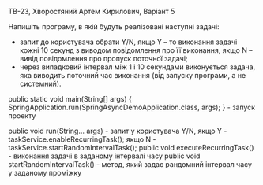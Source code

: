 ТВ-23, Хворостяний Артем Кирилович, Варіант 5

Напишіть програму, в якій будуть реалізовані наступні задачі:
- запит до користувача обрати Y/N, якщо Y – то виконання задачі кожні
10 секунд з виводом повідомлення про її виконання, якщо N – вивід
повідомлення про пропуск поточної задачі;
- через випадковий інтервал між 1 і 10 секундами виконується задача, яка
виводить поточний час виконання (від запуску програми, а не
системний).

public static void main(String[] args) {
        SpringApplication.run(SpringAsyncDemoApplication.class, args);
    } - запуск проекту

 public void run(String... args) - запит у користувача Y/N, якщо Y - taskService.enableRecurringTask();
                                                            якщо N -  taskService.startRandomIntervalTask();
public void executeRecurringTask()  - виконання задачі в заданому інтервалі часу
public void startRandomIntervalTask() - метод, який задає рандомний інтервал часу у заданому проміжку
 
